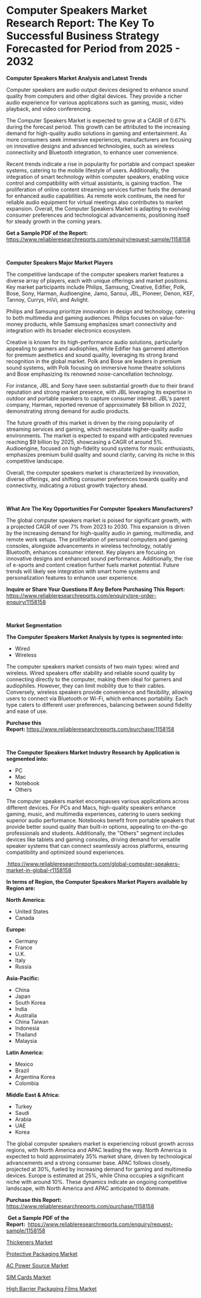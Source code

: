 <p><h1>Computer Speakers Market Research Report: The Key To Successful Business Strategy Forecasted for Period from 2025 - 2032</h1></p><p><strong>Computer Speakers Market Analysis and Latest Trends</strong></p>
<p><p>Computer speakers are audio output devices designed to enhance sound quality from computers and other digital devices. They provide a richer audio experience for various applications such as gaming, music, video playback, and video conferencing.</p><p>The Computer Speakers Market is expected to grow at a CAGR of 0.67% during the forecast period. This growth can be attributed to the increasing demand for high-quality audio solutions in gaming and entertainment. As more consumers seek immersive experiences, manufacturers are focusing on innovative designs and advanced technologies, such as wireless connectivity and Bluetooth integration, to enhance user convenience.</p><p>Recent trends indicate a rise in popularity for portable and compact speaker systems, catering to the mobile lifestyle of users. Additionally, the integration of smart technology within computer speakers, enabling voice control and compatibility with virtual assistants, is gaining traction. The proliferation of online content streaming services further fuels the demand for enhanced audio capabilities. As remote work continues, the need for reliable audio equipment for virtual meetings also contributes to market expansion. Overall, the Computer Speakers Market is adapting to evolving consumer preferences and technological advancements, positioning itself for steady growth in the coming years.</p></p>
<p><strong>Get a Sample PDF of the Report:&nbsp;</strong> <a href="https://www.reliableresearchreports.com/enquiry/request-sample/1158158?utm_campaign=12&utm_medium=2&utm_source=Github&utm_content=ia&utm_term=10022025&utm_id=computer-speakers">https://www.reliableresearchreports.com/enquiry/request-sample/1158158</a></p>
<p>&nbsp;</p>
<p><strong>Computer Speakers Major Market Players</strong></p>
<p><p>The competitive landscape of the computer speakers market features a diverse array of players, each with unique offerings and market positions. Key market participants include Philips, Samsung, Creative, Edifier, Polk, Bose, Sony, Harman, Audioengine, Jamo, Sansui, JBL, Pioneer, Denon, KEF, Tannoy, Currys, HiVi, and Avlight. </p><p>Philips and Samsung prioritize innovation in design and technology, catering to both multimedia and gaming audiences. Philips focuses on value-for-money products, while Samsung emphasizes smart connectivity and integration with its broader electronics ecosystem.</p><p>Creative is known for its high-performance audio solutions, particularly appealing to gamers and audiophiles, while Edifier has garnered attention for premium aesthetics and sound quality, leveraging its strong brand recognition in the global market. Polk and Bose are leaders in premium sound systems, with Polk focusing on immersive home theatre solutions and Bose emphasizing its renowned noise-cancellation technology.</p><p>For instance, JBL and Sony have seen substantial growth due to their brand reputation and strong market presence, with JBL leveraging its expertise in outdoor and portable speakers to capture consumer interest. JBL's parent company, Harman, reported revenue of approximately $8 billion in 2022, demonstrating strong demand for audio products.</p><p>The future growth of this market is driven by the rising popularity of streaming services and gaming, which necessitate higher-quality audio environments. The market is expected to expand with anticipated revenues reaching $9 billion by 2025, showcasing a CAGR of around 5%. Audioengine, focused on high-fidelity sound systems for music enthusiasts, emphasizes premium build quality and sound clarity, carving its niche in this competitive landscape.</p><p>Overall, the computer speakers market is characterized by innovation, diverse offerings, and shifting consumer preferences towards quality and connectivity, indicating a robust growth trajectory ahead.</p></p>
<p>&nbsp;</p>
<p><strong>What Are The Key Opportunities For Computer Speakers Manufacturers?</strong></p>
<p><p>The global computer speakers market is poised for significant growth, with a projected CAGR of over 7% from 2023 to 2030. This expansion is driven by the increasing demand for high-quality audio in gaming, multimedia, and remote work setups. The proliferation of personal computers and gaming consoles, alongside advancements in wireless technology, notably Bluetooth, enhances consumer interest. Key players are focusing on innovative designs and enhanced sound performance. Additionally, the rise of e-sports and content creation further fuels market potential. Future trends will likely see integration with smart home systems and personalization features to enhance user experience.</p></p>
<p><strong>Inquire or Share Your Questions If Any Before Purchasing This Report:</strong> <a href="https://www.reliableresearchreports.com/enquiry/pre-order-enquiry/1158158?utm_campaign=12&utm_medium=2&utm_source=Github&utm_content=ia&utm_term=10022025&utm_id=computer-speakers">https://www.reliableresearchreports.com/enquiry/pre-order-enquiry/1158158</a></p>
<p>&nbsp;</p>
<p><strong>Market Segmentation</strong></p>
<p><strong>The Computer Speakers Market Analysis by types is segmented into:</strong></p>
<p><ul><li>Wired</li><li>Wireless</li></ul></p>
<p><p>The computer speakers market consists of two main types: wired and wireless. Wired speakers offer stability and reliable sound quality by connecting directly to the computer, making them ideal for gamers and audiophiles. However, they can limit mobility due to their cables. Conversely, wireless speakers provide convenience and flexibility, allowing users to connect via Bluetooth or Wi-Fi, which enhances portability. Each type caters to different user preferences, balancing between sound fidelity and ease of use.</p></p>
<p><strong>Purchase this Report:&nbsp;</strong><a href="https://www.reliableresearchreports.com/purchase/1158158?utm_campaign=12&utm_medium=2&utm_source=Github&utm_content=ia&utm_term=10022025&utm_id=computer-speakers">https://www.reliableresearchreports.com/purchase/1158158</a></p>
<p>&nbsp;</p>
<p><strong>The Computer Speakers Market Industry Research by Application is segmented into:</strong></p>
<p><ul><li>PC</li><li>Mac</li><li>Notebook</li><li>Others</li></ul></p>
<p><p>The computer speakers market encompasses various applications across different devices. For PCs and Macs, high-quality speakers enhance gaming, music, and multimedia experiences, catering to users seeking superior audio performance. Notebooks benefit from portable speakers that provide better sound quality than built-in options, appealing to on-the-go professionals and students. Additionally, the "Others" segment includes devices like tablets and gaming consoles, driving demand for versatile speaker systems that can connect seamlessly across platforms, ensuring compatibility and optimized sound experiences.</p></p>
<p><a href="https://www.reliableresearchreports.com/global-computer-speakers-market-in-global-r1158158?utm_campaign=12&utm_medium=2&utm_source=Github&utm_content=ia&utm_term=10022025&utm_id=computer-speakers">&nbsp;https://www.reliableresearchreports.com/global-computer-speakers-market-in-global-r1158158</a></p>
<p><strong>In terms of Region, the Computer Speakers Market Players available by Region are:</strong></p>
<p>
    <p> <strong> North America: </strong>
        <ul>
            <li>United States</li>
            <li>Canada</li>
        </ul>
        </p> 
    <p> <strong> Europe: </strong>
        <ul>
            <li>Germany</li>
            <li>France</li>
            <li>U.K.</li>
            <li>Italy</li>
            <li>Russia</li>
        </ul>
        </p> 
    <p> <strong> Asia-Pacific: </strong>
        <ul>
            <li>China</li>
            <li>Japan</li>
            <li>South Korea</li>
            <li>India</li>
            <li>Australia</li>
            <li>China Taiwan</li>
            <li>Indonesia</li>
            <li>Thailand</li>
            <li>Malaysia</li>
        </ul>
        </p> 
    <p> <strong> Latin America: </strong>
        <ul>
            <li>Mexico</li>
            <li>Brazil</li>
            <li>Argentina Korea</li>
            <li>Colombia</li>
        </ul>
        </p> 
    <p> <strong> Middle East & Africa: </strong>
        <ul>
            <li>Turkey</li>
            <li>Saudi</li>
            <li>Arabia</li>
            <li>UAE</li>
            <li>Korea</li>
        </ul>
    </p>
    </p>
<p><p>The global computer speakers market is experiencing robust growth across regions, with North America and APAC leading the way. North America is expected to hold approximately 35% market share, driven by technological advancements and a strong consumer base. APAC follows closely, projected at 30%, fueled by increasing demand for gaming and multimedia devices. Europe is estimated at 25%, while China occupies a significant niche with around 10%. These dynamics indicate an ongoing competitive landscape, with North America and APAC anticipated to dominate.</p></p>
<p><strong>Purchase this Report: </strong><a href="https://www.reliableresearchreports.com/purchase/1158158?utm_campaign=12&utm_medium=2&utm_source=Github&utm_content=ia&utm_term=10022025&utm_id=computer-speakers">https://www.reliableresearchreports.com/purchase/1158158</a></p>
<p>&nbsp;<strong>Get a Sample PDF of the Report:&nbsp;&nbsp;</strong><a href="https://www.reliableresearchreports.com/enquiry/request-sample/1158158?utm_campaign=12&utm_medium=2&utm_source=Github&utm_content=ia&utm_term=10022025&utm_id=computer-speakers">https://www.reliableresearchreports.com/enquiry/request-sample/1158158</a></p>
<p><strong></strong></p>
<p><p><a href="https://www.linkedin.com/pulse/thickeners-market-analysis-future-growth-opportunities-trends-il7zc?utm_campaign=12&utm_medium=2&utm_source=Github&utm_content=ia&utm_term=10022025&utm_id=computer-speakers">Thickeners Market</a></p><p><a href="https://www.linkedin.com/pulse/detailed-protective-packaging-market-analysis-2025-2032-3fjjc?utm_campaign=12&utm_medium=2&utm_source=Github&utm_content=ia&utm_term=10022025&utm_id=computer-speakers">Protective Packaging Market</a></p><p><a href="https://github.com/abuugjetaj/Market-Research-Report-List-1/blob/main/ac-power-source-market.md?utm_campaign=12&utm_medium=2&utm_source=Github&utm_content=ia&utm_term=10022025&utm_id=computer-speakers">AC Power Source Market</a></p><p><a href="https://github.com/rabiumofer/Market-Research-Report-List-1/blob/main/sim-cards-market.md?utm_campaign=12&utm_medium=2&utm_source=Github&utm_content=ia&utm_term=10022025&utm_id=computer-speakers">SIM Cards Market</a></p><p><a href="https://www.linkedin.com/pulse/evolvinghigh-barrier-packaging-films-marketdynamics-types-9xrec?utm_campaign=12&utm_medium=2&utm_source=Github&utm_content=ia&utm_term=10022025&utm_id=computer-speakers">High Barrier Packaging Films Market</a></p></p>
